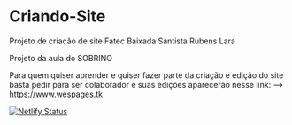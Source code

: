 # Criando-Site
Projeto de criação de site Fatec Baixada Santista Rubens Lara

Projeto da aula do SOBRINO

Para quem quiser aprender e quiser fazer parte da criação e edição do site
basta pedir para ser colaborador e suas edições aparecerão nesse link:
--> https://www.wespages.tk

[![Netlify Status](https://api.netlify.com/api/v1/badges/1dd09440-b4db-4b48-97b6-37698386ee08/deploy-status)](https://app.netlify.com/sites/wespages/deploys)
